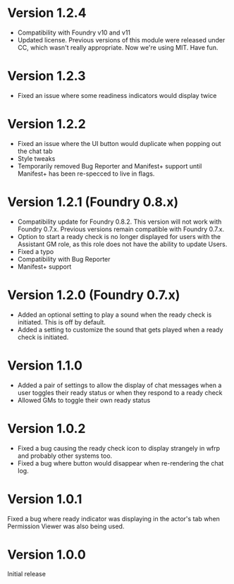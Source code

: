 # Version 1.2.4
- Compatibility with Foundry v10 and v11
- Updated license. Previous versions of this module were released under CC, which wasn't really appropriate. Now we're using MIT. Have fun.

# Version 1.2.3
- Fixed an issue where some readiness indicators would display twice

# Version 1.2.2
- Fixed an issue where the UI button would duplicate when popping out the chat tab
- Style tweaks
- Temporarily removed Bug Reporter and Manifest+ support until Manifest+ has been re-specced to live in flags.

# Version 1.2.1 (Foundry 0.8.x)
- Compatibility update for Foundry 0.8.2. This version will not work with Foundry 0.7.x. Previous versions remain compatible with Foundry 0.7.x.
- Option to start a ready check is no longer displayed for users with the Assistant GM role, as this role does not have the ability to update Users.
- Fixed a typo
- Compatibility with Bug Reporter
- Manifest+ support

# Version 1.2.0 (Foundry 0.7.x)
- Added an optional setting to play a sound when the ready check is initiated. This is off by default.
- Added a setting to customize the sound that gets played when a ready check is initiated.

# Version 1.1.0
- Added a pair of settings to allow the display of chat messages when a user toggles their ready status or when they respond to a ready check
- Allowed GMs to toggle their own ready status

# Version 1.0.2
- Fixed a bug causing the ready check icon to display strangely in wfrp and probably other systems too.
- Fixed a bug where button would disappear when re-rendering the chat log.

# Version 1.0.1
Fixed a bug where ready indicator was displaying in the actor's tab when Permission Viewer was also being used.

# Version 1.0.0
Initial release
